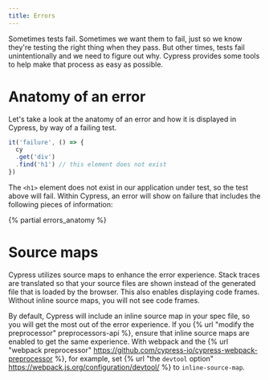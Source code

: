 ```yaml
---
title: Errors
---
```


Sometimes tests fail. Sometimes we want them to fail, just so we know they're testing the right thing when they pass. But other times, tests fail unintentionally and we need to figure out why. Cypress provides some tools to help make that process as easy as possible.

# Anatomy of an error

Let's take a look at the anatomy of an error and how it is displayed in Cypress, by way of a failing test.

```javascript
it('failure', () => {
  cy
  .get('div')
  .find('h1') // this element does not exist
})
```

The `<h1>` element does not exist in our application under test, so the test above will fail. Within Cypress, an error will show on failure that includes the following pieces of information:

{% partial errors_anatomy %}

# Source maps

Cypress utilizes source maps to enhance the error experience. Stack traces are translated so that your source files are shown instead of the generated file that is loaded by the browser. This also enables displaying code frames. Without inline source maps, you will not see code frames.

By default, Cypress will include an inline source map in your spec file, so you will get the most out of the error experience. If you {% url "modify the preprocessor" preprocessors-api %}, ensure that inline source maps are enabled to get the same experience. With webpack and the {% url "webpack preprocessor" https://github.com/cypress-io/cypress-webpack-preprocessor %}, for example, set {% url "the `devtool` option" https://webpack.js.org/configuration/devtool/ %} to `inline-source-map`.
